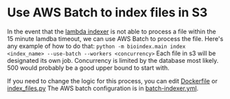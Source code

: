 # Use AWS Batch to index files in S3
In the event that the [lambda indexer](https://github.com/broadinstitute/dig-indexer/) is not able to 
process a file within the 15 minute lamdba timeout, we can use AWS Batch to process the file.  Here's any example of how to do that: 
`python -m bioindex.main index <index_name> --use-batch --workers <concurrency>`  Each file in s3 will be
designated its own job.  Concurrency is limited by the database most likely. 500 would probably be a good upper bound to start with.

If you need to change the logic for this process, you can edit [Dockerfile](../Dockerfile) or [index_files.py](./index_files.py) 
The AWS batch configuration is in [batch-indexer.yml](./batch-indexer.yml).  
